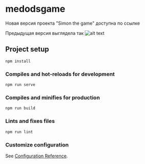 # medodsgame
Новая версия проекта "Simon the game" доступна по ссылке 



Предыдущая версия выглядела так ![alt text](https://downloader.disk.yandex.ru/preview/eb07795e7493f911c8e5f5365679a31cc4c9afbdb9a8214a9b38967b0a68a2a3/5f4ed718/ZTj9JaZ4oFxJFPo-LZpK8l59Du-35vuvlZ1YhuhLnHn4r6qu9nQm9_CpqfFSL-ycRfqwLQs6yjmhlGCQuOi3bw==?uid=0&filename=1.jpg&disposition=inline&hash=&limit=0&content_type=image%2Fjpeg&tknv=v2&owner_uid=49503708&size=1440x828)
## Project setup
```
npm install
```

### Compiles and hot-reloads for development
```
npm run serve
```

### Compiles and minifies for production
```
npm run build
```

### Lints and fixes files
```
npm run lint
```

### Customize configuration
See [Configuration Reference](https://cli.vuejs.org/config/).
